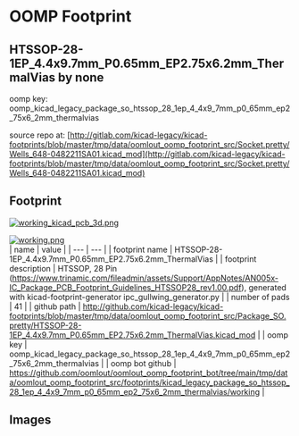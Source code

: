 # OOMP Footprint  
## HTSSOP-28-1EP_4.4x9.7mm_P0.65mm_EP2.75x6.2mm_ThermalVias  by none  
  
oomp key: oomp_kicad_legacy_package_so_htssop_28_1ep_4_4x9_7mm_p0_65mm_ep2_75x6_2mm_thermalvias  
  
source repo at: [http://gitlab.com/kicad-legacy/kicad-footprints/blob/master/tmp/data/oomlout_oomp_footprint_src/Socket.pretty/Wells_648-0482211SA01.kicad_mod](http://gitlab.com/kicad-legacy/kicad-footprints/blob/master/tmp/data/oomlout_oomp_footprint_src/Socket.pretty/Wells_648-0482211SA01.kicad_mod)  
## Footprint  
  
[![working_kicad_pcb_3d.png](working_kicad_pcb_3d_600.png)](working_kicad_pcb_3d.png)  
  
[![working.png](working_600.png)](working.png)  
| name | value | 
| --- | --- | 
| footprint name | HTSSOP-28-1EP_4.4x9.7mm_P0.65mm_EP2.75x6.2mm_ThermalVias | 
| footprint description | HTSSOP, 28 Pin (https://www.trinamic.com/fileadmin/assets/Support/AppNotes/AN005x-IC_Package_PCB_Footprint_Guidelines_HTSSOP28_rev1.00.pdf), generated with kicad-footprint-generator ipc_gullwing_generator.py | 
| number of pads | 41 | 
| github path | http://github.com/kicad-legacy/kicad-footprints/blob/master/tmp/data/oomlout_oomp_footprint_src/Package_SO.pretty/HTSSOP-28-1EP_4.4x9.7mm_P0.65mm_EP2.75x6.2mm_ThermalVias.kicad_mod | 
| oomp key | oomp_kicad_legacy_package_so_htssop_28_1ep_4_4x9_7mm_p0_65mm_ep2_75x6_2mm_thermalvias | 
| oomp bot github | https://github.com/oomlout/oomlout_oomp_footprint_bot/tree/main/tmp/data/oomlout_oomp_footprint_src/footprints/kicad_legacy_package_so_htssop_28_1ep_4_4x9_7mm_p0_65mm_ep2_75x6_2mm_thermalvias/working | 
## Images  
